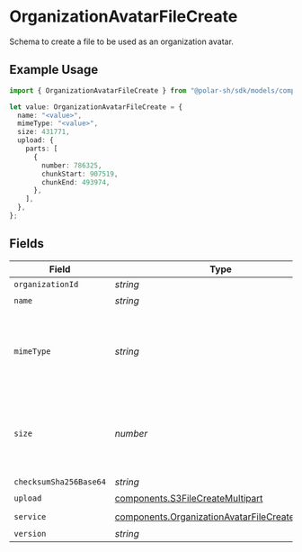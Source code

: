 # OrganizationAvatarFileCreate

Schema to create a file to be used as an organization avatar.

## Example Usage

```typescript
import { OrganizationAvatarFileCreate } from "@polar-sh/sdk/models/components";

let value: OrganizationAvatarFileCreate = {
  name: "<value>",
  mimeType: "<value>",
  size: 431771,
  upload: {
    parts: [
      {
        number: 786325,
        chunkStart: 907519,
        chunkEnd: 493974,
      },
    ],
  },
};
```

## Fields

| Field                                                                                                            | Type                                                                                                             | Required                                                                                                         | Description                                                                                                      |
| ---------------------------------------------------------------------------------------------------------------- | ---------------------------------------------------------------------------------------------------------------- | ---------------------------------------------------------------------------------------------------------------- | ---------------------------------------------------------------------------------------------------------------- |
| `organizationId`                                                                                                 | *string*                                                                                                         | :heavy_minus_sign:                                                                                               | N/A                                                                                                              |
| `name`                                                                                                           | *string*                                                                                                         | :heavy_check_mark:                                                                                               | N/A                                                                                                              |
| `mimeType`                                                                                                       | *string*                                                                                                         | :heavy_check_mark:                                                                                               | MIME type of the file. Only images are supported for this type of file.                                          |
| `size`                                                                                                           | *number*                                                                                                         | :heavy_check_mark:                                                                                               | Size of the file. A maximum of 1 MB is allowed for this type of file.                                            |
| `checksumSha256Base64`                                                                                           | *string*                                                                                                         | :heavy_minus_sign:                                                                                               | N/A                                                                                                              |
| `upload`                                                                                                         | [components.S3FileCreateMultipart](../../models/components/s3filecreatemultipart.md)                             | :heavy_check_mark:                                                                                               | N/A                                                                                                              |
| `service`                                                                                                        | [components.OrganizationAvatarFileCreateService](../../models/components/organizationavatarfilecreateservice.md) | :heavy_check_mark:                                                                                               | N/A                                                                                                              |
| `version`                                                                                                        | *string*                                                                                                         | :heavy_minus_sign:                                                                                               | N/A                                                                                                              |